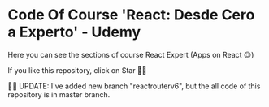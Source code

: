 # Code Of Course 'React: Desde Cero a Experto' - Udemy

Here you can see the sections of course React Expert (Apps on React 😍)

If you like this repository, click on Star 🌟💡

🧙‍♂️ UPDATE: I've added new branch "reactrouterv6", but the all code of this repository is in master branch.